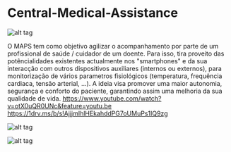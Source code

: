 # Central-Medical-Assistance
![alt tag](https://fmyl2a.bn1303.livefilestore.com/y3m4OUH-WF1ufJq9Lvzt2c5zl8gEh28W7fXiANzsexjG5PXGftk4zo4y0fk8Awfixq5zXVbD4tl-ZcvtZHmfb88AkofbcDiG7c_yk1RJq4UIqswAs7VwbezOhj9ACH6UkVUKtzMsfMJl24B3RLui8aVSCqY2DuFHHn7JZ4b8fRUgqU?width=354&height=131&cropmode=none)

O MAPS tem como objetivo agilizar o acompanhamento por parte de um profissional de saúde / cuidador de um doente. Para isso, tira proveito das potêncialidades existentes actualmente nos "smartphones" e da sua interacção com outros dispositivos auxiliares (internos ou externos), para monitorização de vários parametros fisiológicos (temperatura, frequência cardiaca, tensão arterial, ...).
A ideia visa promover uma maior autonomia, segurança e conforto do paciente, garantindo assim uma melhoria da sua qualidade de vida.
https://www.youtube.com/watch?v=otX0uQR0UNc&feature=youtu.be
https://1drv.ms/b/s!AjjjmIhlHEkahddPG7oUMuPs1IQ9zg

![alt tag](https://fmyr2a.bn1303.livefilestore.com/y3mEfPgzzaj_YkJZ8dvp315I8fpyBbVhTtC_0PgLj4soL0rbYvLS8GA8UNngO-dXt2sGuhj5CvhXyPbsMOfb6bEdxzB83LK6aMNgnmelqnnF5hxhVhZWsPHdFkHpodY8IVvfCt5TOzkbJeKKQivVesEaHgmYuyY0Wqizb7EwUDPpng?width=771&height=780&cropmode=none)

![alt tag](https://fmyq2a.bn1303.livefilestore.com/y3mtyDS4Gjyw3SgJfjhJl1CKoXza00w9RvQN_tDjuxXOGO-Uhc3yDXn5vK1JaF8ERWcQUE2at20UQyVsU1M9pBPeGEw8RpqOtZy2XUKKalei1lGUqC1faF1IBXudJJABF3ywOOUPQ-hLrOAEpBoHdbFBi5uDZYp54IRg5keRbc30_Q?width=1843&height=1150&cropmode=none)
